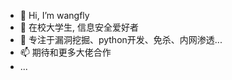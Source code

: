 - 👋 Hi, I’m wangfly
- 👀 在校大学生, 信息安全爱好者
- 🌱 专注于漏洞挖掘、python开发、免杀、内网渗透...
- 📫 期待和更多大佬合作
- ...

<!---
wangfly-me/wangfly-me is a ✨ special ✨ repository because its `README.md` (this file) appears on your GitHub profile.
You can click the Preview link to take a look at your changes.
--->
